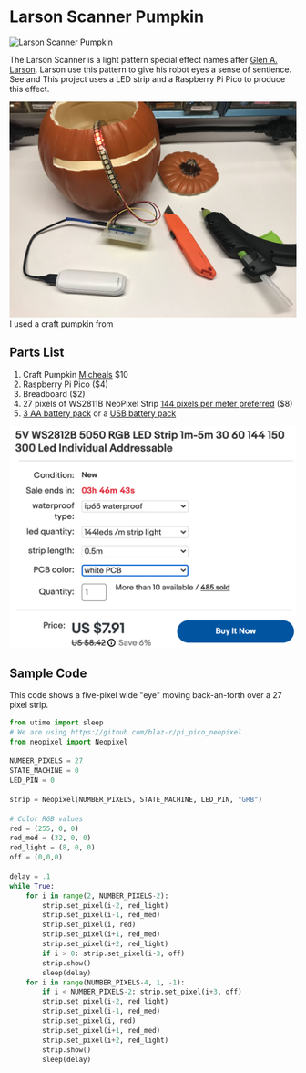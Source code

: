 # Larson Scanner Pumpkin

![Larson Scanner Pumpkin](../../img/larson-scanner.gif)

The Larson Scanner is a light pattern special effect names after [Glen A. Larson](https://en.wikipedia.org/wiki/Glen_A._Larson).  Larson use this pattern to give his robot eyes a sense of sentience.  See [](https://en.wikipedia.org/wiki/Knight_Rider_(1982_TV_series)) and This project uses a LED strip and a Raspberry Pi Pico to produce this effect.


![Craft Pumpkin](../../img/craft-pumpkin.jpg)
I used a craft pumpkin from 

## Parts List

1. Craft Pumpkin [Micheals](https://www.michaels.com/9-in-orange-craft-pumpkin-by-ashland/10638818.html) $10
1. Raspberry Pi Pico ($4)
2. Breadboard ($2)
3. 27 pixels of WS2811B NeoPixel Strip [144 pixels per meter preferred](https://www.ebay.com/itm/324452155664?hash=item4b8adb0110:g:-kUAAOSwwT9f9avu) ($8)
4. [3 AA battery pack](https://www.ebay.com/itm/234251696371?hash=item368a7d38f3%3Ag%3AZe8AAOSwTmtaqyvb) or a [USB battery pack](https://www.amazon.com/Compact-5000mAh-External-Portable-More-Black/dp/B09BJGVH17/ref=dp_fod_2?th=1)

![WS2811b 144](../../img/ws2811b-144.png)

## Sample Code

This code shows a five-pixel wide "eye" moving back-an-forth over a 27 pixel strip.

```py
from utime import sleep
# We are using https://github.com/blaz-r/pi_pico_neopixel
from neopixel import Neopixel

NUMBER_PIXELS = 27
STATE_MACHINE = 0
LED_PIN = 0

strip = Neopixel(NUMBER_PIXELS, STATE_MACHINE, LED_PIN, "GRB")

# Color RGB values
red = (255, 0, 0)
red_med = (32, 0, 0)
red_light = (8, 0, 0)
off = (0,0,0)

delay = .1
while True:
    for i in range(2, NUMBER_PIXELS-2):
        strip.set_pixel(i-2, red_light)
        strip.set_pixel(i-1, red_med)
        strip.set_pixel(i, red)
        strip.set_pixel(i+1, red_med)
        strip.set_pixel(i+2, red_light)
        if i > 0: strip.set_pixel(i-3, off)
        strip.show()
        sleep(delay)
    for i in range(NUMBER_PIXELS-4, 1, -1):
        if i < NUMBER_PIXELS-2: strip.set_pixel(i+3, off)
        strip.set_pixel(i-2, red_light)
        strip.set_pixel(i-1, red_med)
        strip.set_pixel(i, red)
        strip.set_pixel(i+1, red_med)
        strip.set_pixel(i+2, red_light)
        strip.show()
        sleep(delay)
```
